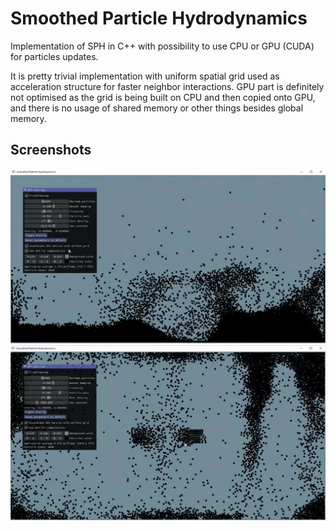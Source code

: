 # Smoothed Particle Hydrodynamics

Implementation of SPH in C++ with possibility to use CPU or GPU (CUDA) for particles updates.

It is pretty trivial implementation with uniform spatial grid used as acceleration structure for faster neighbor interactions. GPU part is definitely not optimised as the grid is being built on CPU and then copied onto GPU, and there is no usage of shared memory or other things besides global memory.

## Screenshots
![Image1](/img/img1.png?raw=true)
![Image2](/img/img2.png?raw=true)
